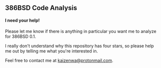 ## 386BSD Code Analysis

#### I need your help!

Please let me know if there is anything in particular you want me to analyze for 386BSD 0.1.

I really don't understand why this repository has four stars, so please help me out by telling me what you're interested in.

Feel free to contact me at kaizenwa@protonmail.com.

